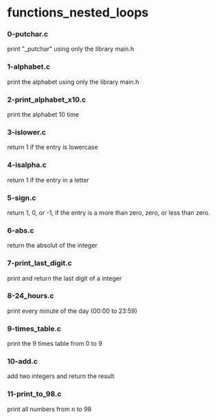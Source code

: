 # functions_nested_loops

### 0-putchar.c 
print "_putchar" using only the library main.h

### 1-alphabet.c 
print the alphabet using only the library main.h

### 2-print_alphabet_x10.c 
print the alphabet 10 time 

### 3-islower.c 
return 1 if the entry is lowercase

### 4-isalpha.c
return 1 if the entry in a letter

### 5-sign.c 
return 1, 0, or -1, if the entry is a more than zero, zero, or less than zero.

### 6-abs.c
return the absolut of the integer

### 7-print_last_digit.c
print and return the last digit of a integer

### 8-24_hours.c
print every minute of the day (00:00 to 23:59)

### 9-times_table.c
print the 9 times table from 0 to 9

### 10-add.c
add two integers and return the result

### 11-print_to_98.c
print all numbers from n to 98
